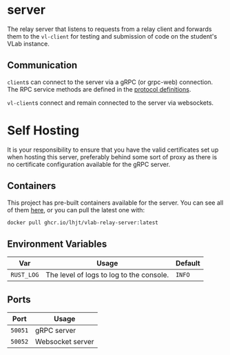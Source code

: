 # server

The relay server that listens to requests from a relay client and forwards them to the `vl-client` for testing and submission of code on the student's VLab instance.

## Communication

`client`s can connect to the server via a gRPC (or grpc-web) connection. The RPC service methods are defined in the [protocol definitions](/proto).

`vl-client`s connect and remain connected to the server via websockets.

# Self Hosting

It is your responsibility to ensure that you have the valid certificates set up when hosting this server, preferably behind some sort of proxy as there is no certificate configuration available for the gRPC server.

## Containers

This project has pre-built containers available for the server. You can see all of them [here](https://github.com/lhjt/vlab-relay/pkgs/container/vlab-relay-server), or you can pull the latest one with:

```bash
docker pull ghcr.io/lhjt/vlab-relay-server:latest
```

## Environment Variables

| Var        | Usage                                    | Default |
| ---------- | ---------------------------------------- | ------- |
| `RUST_LOG` | The level of logs to log to the console. | `INFO`  |

## Ports

| Port    | Usage            |
| ------- | ---------------- |
| `50051` | gRPC server      |
| `50052` | Websocket server |
